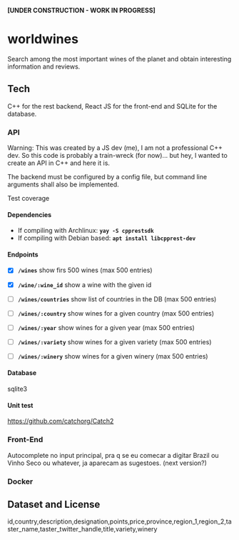 **[UNDER CONSTRUCTION - WORK IN PROGRESS]**


# worldwines

Search among the most important wines of the planet and obtain interesting information and reviews.


## Tech

C++ for the rest backend, React JS for the front-end and SQLite for the database.

### API

Warning: This was created by a JS dev (me), I am not a professional C++ dev. So this code is probably
a train-wreck (for now)... but hey, I wanted to create an API in C++ and here it is.

The backend must be configured by a config file, but command line arguments shall also be implemented.

Test coverage

#### Dependencies
- If compiling with Archlinux: **`yay -S cpprestsdk`**
- If compiling with Debian based: **`apt install libcpprest-dev`**


#### Endpoints

- [x] **`/wines`** show firs 500 wines (max 500 entries)
- [x] **`/wine/:wine_id`** show a wine with the given id
- [ ] **`/wines/countries`** show list of countries in the DB (max 500 entries)
- [ ] **`/wines/:country`** show wines for a given country (max 500 entries)
- [ ] **`/wines/:year`** show wines for a given year (max 500 entries)
- [ ] **`/wines/:variety`** show wines for a given variety (max 500 entries)
- [ ] **`/wines/:winery`** show wines for a given winery (max 500 entries)


#### Database
sqlite3

#### Unit test
https://github.com/catchorg/Catch2

### Front-End
Autocomplete no input principal, pra q se eu comecar a digitar Brazil ou Vinho Seco ou whatever, ja aparecam as sugestoes.
 (next version?)

### Docker


## Dataset and License

id,country,description,designation,points,price,province,region_1,region_2,taster_name,taster_twitter_handle,title,variety,winery

